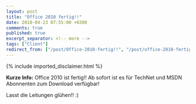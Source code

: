 ```yaml
---
layout: post
title: "Office 2010 fertig!!"
date: 2010-04-23 07:55:00 +0200
comments: true
published: true
excerpt_separator: <!-- more -->
tags: ["Client"]
redirect_from: ["/post/Office-2010-fertig!!", "/post/office-2010-fertig!!"]
---
```

<!-- more -->
{% include imported_disclaimer.html %}
<p><strong>Kurze Info:</strong> Office 2010 ist fertig!! Ab sofort ist es für TechNet und MSDN Abonnenten zum Download verfügbar!</p>  <p>Lasst die Leitungen glühen!! :)</p>

